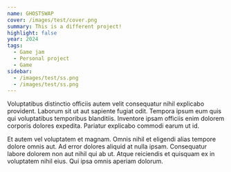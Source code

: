```yaml
---
name: GHOSTSWAP
cover: /images/test/cover.png
summary: This is a different project!
highlight: false
year: 2024
tags:
  - Game jam
  - Personal project
  - Game
sidebar:
  - /images/test/ss.png
  - /images/test/ss.png
---
```


Voluptatibus distinctio officiis autem velit consequatur nihil explicabo provident. Laborum sit ut aut sapiente fugiat odit. Tempora ipsum eum quis qui voluptatibus temporibus blanditiis. Inventore ipsam officiis enim dolorem corporis dolores expedita. Pariatur explicabo commodi earum ut id.

Et autem vel voluptatem et magnam. Omnis nihil et eligendi alias tempore dolore omnis aut. Ad error dolores aliquid at nulla ipsam. Consequatur labore dolorem non aut nihil qui ab ut. Atque reiciendis et quisquam ex in voluptatem nihil eius. Qui ipsa omnis aperiam dolorum.
